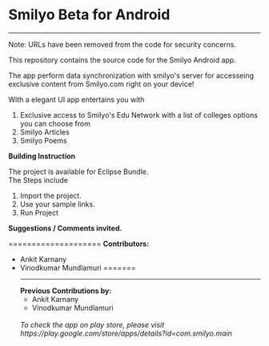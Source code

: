 <h1>Smilyo Beta for Android</h1>
<hr>
<p> Note: URLs have been removed from the code for security concerns.</p>
<p>This repository contains the source code for the Smilyo Android app.</p>
<p>The app perform data synchronization with smilyo's server for accesseing exclusive content from Smilyo.com right on your device!</p>
<p>With a elegant UI app entertains you with</p>
<p> </p>
<ol>
<li>Exclusive access to Smilyo's Edu Network with a list of colleges options you can choose from
<li>Smilyo Articles
<li>Smilyo Poems
</ol>
<p><b>Building Instruction</b></p>
<p>The project is available for Eclipse Bundle.<br>
The Steps include  
<ol>
<li> Import the project.</li>
<li> Use your sample links. </li>
<li> Run Project </li>
</ol>
</p>
<p><b>Suggestions / Comments invited.</b></p>
<p> </p>

====================
<b>Contributors:</b>
<ul>
<li>Ankit Karnany
<li>Vinodkumar Mundlamuri
=======
<hr>
<b>Previous Contributions by:</b>
<ul>
<li>Ankit Karnany</li>
<li>Vinodkumar Mundlamuri</li>
</ul>
<br>
<i>To check the app on play store, please visit https://play.google.com/store/apps/details?id=com.smilyo.main</i>